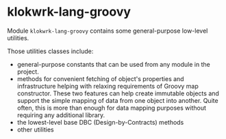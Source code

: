 # klokwrk-lang-groovy

Module `klokwrk-lang-groovy` contains some general-purpose low-level utilities.

Those utilities classes include:
- general-purpose constants that can be used from any module in the project.
- methods for convenient fetching of object's properties and infrastructure helping with relaxing requirements of Groovy map constructor. These two features can help create immutable objects and
  support the simple mapping of data from one object into another. Quite often, this is more than enough for data mapping purposes without requiring any additional library.
- the lowest-level base DBC (Design-by-Contracts) methods
- other utilities
